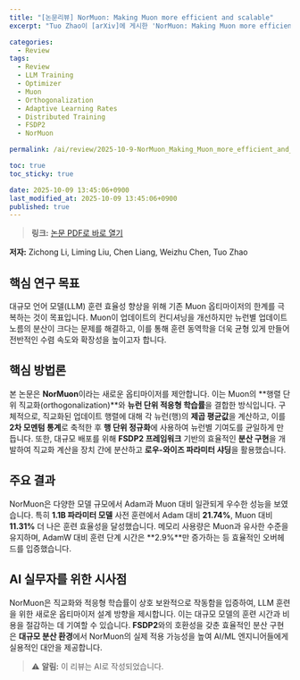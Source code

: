 ```yaml
---
title: "[논문리뷰] NorMuon: Making Muon more efficient and scalable"
excerpt: "Tuo Zhao이 [arXiv]에 게시한 'NorMuon: Making Muon more efficient and scalable' 논문에 대한 자세한 리뷰입니다."

categories:
  - Review
tags:
  - Review
  - LLM Training
  - Optimizer
  - Muon
  - Orthogonalization
  - Adaptive Learning Rates
  - Distributed Training
  - FSDP2
  - NorMuon

permalink: /ai/review/2025-10-9-NorMuon_Making_Muon_more_efficient_and_scalable/

toc: true
toc_sticky: true

date: 2025-10-09 13:45:06+0900
last_modified_at: 2025-10-09 13:45:06+0900
published: true
---
```

> **링크:** [논문 PDF로 바로 열기](https://arxiv.org/abs/2510.05491)

**저자:** Zichong Li, Liming Liu, Chen Liang, Weizhu Chen, Tuo Zhao



## 핵심 연구 목표
대규모 언어 모델(LLM) 훈련 효율성 향상을 위해 기존 Muon 옵티마이저의 한계를 극복하는 것이 목표입니다. Muon이 업데이트의 컨디셔닝을 개선하지만 뉴런별 업데이트 노름의 분산이 크다는 문제를 해결하고, 이를 통해 훈련 동역학을 더욱 균형 있게 만들어 전반적인 수렴 속도와 확장성을 높이고자 합니다.

## 핵심 방법론
본 논문은 **NorMuon**이라는 새로운 옵티마이저를 제안합니다. 이는 Muon의 **행렬 단위 직교화(orthogonalization)**와 **뉴런 단위 적응형 학습률**을 결합한 방식입니다. 구체적으로, 직교화된 업데이트 행렬에 대해 각 뉴런(행)의 **제곱 평균값**을 계산하고, 이를 **2차 모멘텀 통계**로 축적한 후 **행 단위 정규화**에 사용하여 뉴런별 기여도를 균일하게 만듭니다. 또한, 대규모 배포를 위해 **FSDP2 프레임워크** 기반의 효율적인 **분산 구현**을 개발하여 직교화 계산을 장치 간에 분산하고 **로우-와이즈 파라미터 샤딩**을 활용했습니다.

## 주요 결과
NorMuon은 다양한 모델 규모에서 Adam과 Muon 대비 일관되게 우수한 성능을 보였습니다. 특히 **1.1B 파라미터 모델** 사전 훈련에서 Adam 대비 **21.74%**, Muon 대비 **11.31%** 더 나은 훈련 효율성을 달성했습니다. 메모리 사용량은 Muon과 유사한 수준을 유지하며, AdamW 대비 훈련 단계 시간은 **2.9%**만 증가하는 등 효율적인 오버헤드를 입증했습니다.

## AI 실무자를 위한 시사점
NorMuon은 직교화와 적응형 학습률이 상호 보완적으로 작동함을 입증하여, LLM 훈련을 위한 새로운 옵티마이저 설계 방향을 제시합니다. 이는 대규모 모델의 훈련 시간과 비용을 절감하는 데 기여할 수 있습니다. **FSDP2**와의 호환성을 갖춘 효율적인 분산 구현은 **대규모 분산 환경**에서 NorMuon의 실제 적용 가능성을 높여 AI/ML 엔지니어들에게 실용적인 대안을 제공합니다.

> ⚠️ **알림:** 이 리뷰는 AI로 작성되었습니다.